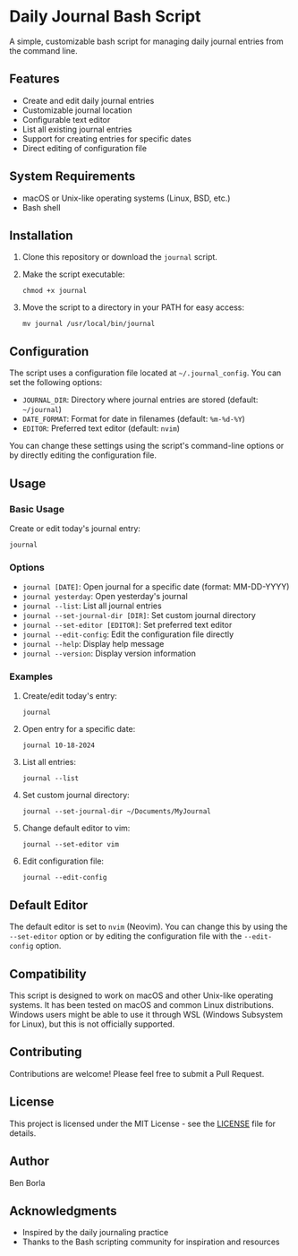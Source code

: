 # Daily Journal Bash Script

A simple, customizable bash script for managing daily journal entries from the command line.

## Features

- Create and edit daily journal entries
- Customizable journal location
- Configurable text editor
- List all existing journal entries
- Support for creating entries for specific dates
- Direct editing of configuration file

## System Requirements

- macOS or Unix-like operating systems (Linux, BSD, etc.)
- Bash shell

## Installation

1. Clone this repository or download the `journal` script.
2. Make the script executable:

   ```
   chmod +x journal
   ```

3. Move the script to a directory in your PATH for easy access:

   ```
   mv journal /usr/local/bin/journal
   ```

## Configuration

The script uses a configuration file located at `~/.journal_config`. You can set the following options:

- `JOURNAL_DIR`: Directory where journal entries are stored (default: `~/journal`)
- `DATE_FORMAT`: Format for date in filenames (default: `%m-%d-%Y`)
- `EDITOR`: Preferred text editor (default: `nvim`)

You can change these settings using the script's command-line options or by directly editing the configuration file.

## Usage

### Basic Usage

Create or edit today's journal entry:

```
journal
```

### Options

- `journal [DATE]`: Open journal for a specific date (format: MM-DD-YYYY)
- `journal yesterday`: Open yesterday's journal
- `journal --list`: List all journal entries
- `journal --set-journal-dir [DIR]`: Set custom journal directory
- `journal --set-editor [EDITOR]`: Set preferred text editor
- `journal --edit-config`: Edit the configuration file directly
- `journal --help`: Display help message
- `journal --version`: Display version information

### Examples

1. Create/edit today's entry:

   ```
   journal
   ```

2. Open entry for a specific date:

   ```
   journal 10-18-2024
   ```

3. List all entries:

   ```
   journal --list
   ```

4. Set custom journal directory:

   ```
   journal --set-journal-dir ~/Documents/MyJournal
   ```

5. Change default editor to vim:

   ```
   journal --set-editor vim
   ```

6. Edit configuration file:

   ```
   journal --edit-config
   ```

## Default Editor

The default editor is set to `nvim` (Neovim). You can change this by using the `--set-editor` option or by editing the configuration file with the `--edit-config` option.

## Compatibility

This script is designed to work on macOS and other Unix-like operating systems. It has been tested on macOS and common Linux distributions. Windows users might be able to use it through WSL (Windows Subsystem for Linux), but this is not officially supported.

## Contributing

Contributions are welcome! Please feel free to submit a Pull Request.

## License

This project is licensed under the MIT License - see the [LICENSE](LICENSE) file for details.

## Author

Ben Borla

## Acknowledgments

- Inspired by the daily journaling practice
- Thanks to the Bash scripting community for inspiration and resources

